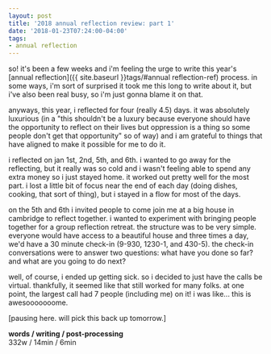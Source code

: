 ```yaml
---
layout: post
title: '2018 annual reflection review: part 1'
date: '2018-01-23T07:24:00-04:00'
tags:
- annual reflection
--- 
```


so! it's been a few weeks and i'm feeling the urge to write this year's [annual reflection]({{ site.baseurl }}tags/#annual reflection-ref) process. in some ways, i'm sort of surprised it took me this long to write about it, but i've also been real busy, so i'm just gonna blame it on that. 

anyways, this year, i reflected for four (really 4.5) days. it was absolutely luxurious (in a "this shouldn't be a luxury because everyone should have the opportunity to reflect on their lives but oppression is a thing so some people don't get that opportunity" so of way) and i am grateful to things that have aligned to make it possible for me to do it. 

i reflected on jan 1st, 2nd, 5th, and 6th. i wanted to go away for the reflecting, but it really was so cold and i wasn't feeling able to spend any extra money so i just stayed home. it worked out pretty well for the most part. i lost a little bit of focus near the end of each day (doing dishes, cooking, that sort of thing), but i stayed in a flow for most of the days. 

on the 5th and 6th i invited people to come join me at a big house in cambridge to reflect together. i wanted to experiment with bringing people together for a group reflection retreat. the structure was to be very simple. everyone would have access to a beautiful house and three times a day, we'd have a 30 minute check-in (9-930, 1230-1, and 430-5). the check-in conversations were to answer two questions: what have you done so far? and what are you going to do next? 

well, of course, i ended up getting sick. so i decided to just have the calls be virtual. thankfully, it seemed like that still worked for many folks. at one point, the largest call had 7 people (including me) on it! i was like... this is awesooooooome.

[pausing here. will pick this back up tomorrow.]

<!-- hyperlink bank -->


<!-- &#042; = asterisk -->
<!-- &#039; = single quote '-->

**words / writing / post-processing**  
332w / 14min / 6min